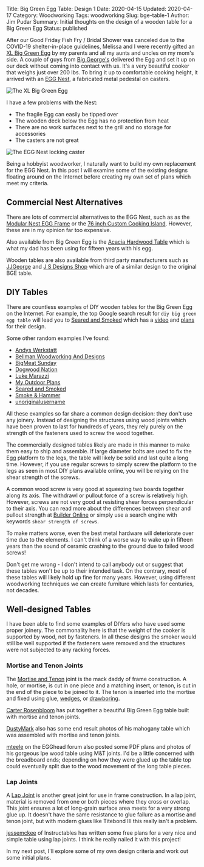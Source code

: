 Title: Big Green Egg Table: Design 1
Date: 2020-04-15
Updated: 2020-04-17
Category: Woodworking
Tags: woodworking
Slug: bge-table-1
Author: Jim Pudar
Summary: Initial thoughts on the design of a wooden table for a Big Green Egg
Status: published

After our Good Friday Fish Fry / Bridal Shower was canceled due to the
COVID-19 shelter-in-place guidelines, Melissa and I were recently gifted an
[XL Big Green Egg](https://biggreenegg.com/xlarge-big-green-egg/) by my
parents and all my aunts and uncles on my mom's side. A couple of guys from
[Big George's](https://www.big-georges.com/) delivered the Egg and set it up
on our deck without coming into contact with us. It's a very beautiful cooker
that weighs just over 200 lbs. To bring it up to comfortable cooking height,
it arrived with an [EGG Nest](https://biggreenegg.com/product/egg-nest/), a
fabricated metal pedestal on casters.

![The XL Big Green Egg]({photo}bge/IMGP4164.jpg)

I have a few problems with the Nest:

- The fragile Egg can easily be tipped over
- The wooden deck below the Egg has no protection from heat
- There are no work surfaces next to the grill and no storage for accessories
- The casters are not great

![The EGG Nest locking caster]({photo}bge/IMGP4165.jpg)

Being a hobbyist woodworker, I naturally want to build my own replacement for
the EGG Nest. In this post I will examine some of the existing designs
floating around on the Internet before creating my own set of plans which meet
my criteria.

## Commercial Nest Alternatives

There are lots of commercial alternatives to the EGG Nest, such as as the
[Modular Nest EGG Frame](https://biggreenegg.com/product/modular-nests/) or
the [76 inch Custom Cooking
Island](https://biggreenegg.com/product/new-76-in-custom-cooking-island/).
However, these are in my opinion far too expensive.

Also available from Big Green Egg is the [Acacia Hardwood
Table](https://biggreenegg.com/product/solid-acacia-hardwood-tables/) which is
what my dad has been using for fifteen years with his egg.

Wooden tables are also available from third party manufacturers such as
[JJGeorge](https://www.jjgeorgestore.com/long-table-for-xl-big-green-egg/) and
[J S Designs Shop](http://jsdesignsshop.com/outdoor-furniture/) which are of a
similar design to the original BGE table.

## DIY Tables

There are countless examples of DIY wooden tables for the Big Green Egg on the
Internet. For example, the top Google search result for `diy big green egg
table` will lead you to [Seared and Smoked](https://www.searedandsmoked.com/)
which has a [video](https://www.youtube.com/watch?v=1R0Obf1DM4w) and
[plans](https://www.searedandsmoked.com/diy-big-green-egg-table/) for their
design.

Some other random examples I've found:

- [Andys Werkstatt](https://youtu.be/VTpsrRHx3Cc?t=1338)
- [Bellman Woodworking And Designs](https://www.youtube.com/watch?v=_vsBq4gG6fI)
- [BigMeat Sunday](https://www.youtube.com/watch?v=sAxnpDejTlQ)
- [Dogwood Nation](https://www.youtube.com/watch?v=yWkRu6MH_QQ)
- [Luke Marazzi](https://www.youtube.com/watch?v=HvKA4ikJ4KI)
- [My Outdoor Plans](https://myoutdoorplans.com/furniture/large-big-green-egg-table-plans/)
- [Seared and Smoked](https://www.youtube.com/watch?v=2gLcmVipINY)
- [Smoke & Hammer](https://www.youtube.com/watch?v=bQOkBJ17U5E)
- [unoriginalusername](https://eggheadforum.com/discussion/1217026/bge-table-build-question)

All these examples so far share a common design decision: they don't use any
joinery. Instead of designing the structures using wood joints which have been
proven to last for hundreds of years, they rely purely on the strength of the
fasteners used to screw the wood together.

The commercially designed tables likely are made in this manner to make them
easy to ship and assemble. If large diameter bolts are used to fix the Egg
platform to the legs, the table will likely be solid and last quite a long
time. However, if you use regular screws to simply screw the platform to the
legs as seen in most DIY plans available online, you will be relying on the
shear strength of the screws.

A common wood screw is very good at squeezing two boards together along its
axis. The withdrawl or pullout force of a screw is relatively high. However,
screws are not very good at resisting shear forces perpendicular to their
axis. You can read more about the differences between shear and pullout
strength at [Builder
Online](https://www.builderonline.com/building/dear-builders-engineer-nails-or-screws_o)
or simply use a search engine with keywords `shear strength of screws`.

To make matters worse, even the best metal hardware will deteriorate over time
due to the elements. I can't think of a worse way to wake up in fifteen years
than the sound of ceramic crashing to the ground due to failed wood screws!

Don't get me wrong - I don't intend to call anybody out or suggest that these
tables won't be up to their intended task. On the contrary, most of these
tables will likely hold up fine for many years. However, using different
woodworking techniques we can create furniture which lasts for centuries, not
decades.

## Well-designed Tables

I have been able to find some examples of DIYers who have used some proper
joinery. The commonality here is that the weight of the cooker is supported by
wood, not by fasteners. In all these designs the smoker would still be well
supported if the fasteners were removed and the structures were not subjected
to any racking forces.

### Mortise and Tenon Joints

The [Mortise and Tenon](https://en.wikipedia.org/wiki/Mortise_and_tenon) joint
is the mack daddy of frame construction. A hole, or mortise, is cut in one
piece and a matching insert, or tenon, is cut in the end of the piece to be
joined to it. The tenon is inserted into the mortise and fixed using glue,
[wedges](https://www.popularwoodworking.com/projects/wedged-mortise-and-tenon/),
or
[drawboring](https://www.popularwoodworking.com/techniques/drawboring-resurrected/).

[Carter Rosenbloom](https://www.youtube.com/watch?v=HE0uTzmLquU) has put
together a beautiful Big Green Egg table built with mortise and tenon joints.

[DustyMark](https://www.lumberjocks.com/projects/80911) also has some end
result photos of his mahogany table which was assembled with mortise and tenon
joints.

[mteele](https://eggheadforum.com/discussion/1146191/custom-built-table-for-large-bge-ipe-wood)
on the EGGhead forum also posted some PDF plans and photos of his gorgeous Ipe
wood table using M&T joints. I'd be a little concerned with the breadboard
ends; depending on how they were glued up the table top could eventually split
due to the wood movement of the long table pieces.

### Lap Joints

A [Lap Joint](https://en.wikipedia.org/wiki/Lap_joint) is another great joint
for use in frame construction. In a lap joint, material is removed from one or
both pieces where they cross or overlap. This joint ensures a lot of
long-grain surface area meets for a very strong glue up. It doesn't have the
same resistance to glue failure as a mortise and tenon joint, but with modern
glues like Titebond III this really isn't a problem.

[jessemckee](https://www.instructables.com/id/Inexpensive-Strong-Green-Egg-Table/)
of Instructables has written some free plans for a very nice and simple table
using lap joints. I think he really nailed it with this project!

In my next post, I'll explore some of my own design criteria and work out some
initial plans.
